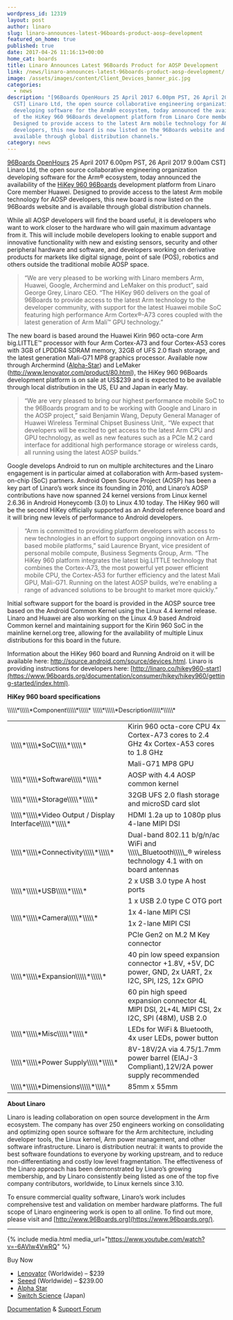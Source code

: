 ```yaml
---
wordpress_id: 12319
layout: post
author: linaro
slug: linaro-announces-latest-96boards-product-aosp-development
featured_on_home: true
published: true
date: 2017-04-26 11:16:13+00:00
home_cat: boards
title: Linaro Announces Latest 96Boards Product for AOSP Development
link: /news/linaro-announces-latest-96boards-product-aosp-development/
image: /assets/images/content/Client_Devices_banner_pic.jpg
categories:
  - news
description: "[96Boards OpenHours 25 April 2017 6.00pm PST, 26 April 2017 9.00am
  CST] Linaro Ltd, the open source collaborative engineering organization
  developing software for the ArmÂ® ecosystem, today announced the availability
  of the HiKey 960 96Boards development platform from Linaro Core member Huawei.
  Designed to provide access to the latest Arm mobile technology for AOSP
  developers, this new board is now listed on the 96Boards website and is
  available through global distribution channels."
category: news
---
```

[96Boards OpenHours](https://www.96boards.org/) 25 April 2017 6.00pm PST, 26 April 2017 9.00am CST] Linaro Ltd, the open source collaborative engineering organization developing software for the Arm® ecosystem, today announced the availability of the [HiKey 960 96Boards](https://www.96boards.org/product/hikey960/) development platform from Linaro Core member Huawei. Designed to provide access to the latest Arm mobile technology for AOSP developers, this new board is now listed on the 96Boards website and is available through global distribution channels.

While all AOSP developers will find the board useful, it is developers who want to work closer to the hardware who will gain maximum advantage from it. This will include mobile developers looking to enable support and innovative functionality with new and existing sensors, security and other peripheral hardware and software, and developers working on derivative products for markets like digital signage, point of sale (POS), robotics and others outside the traditional mobile AOSP space.

> “We are very pleased to be working with Linaro members Arm, Huawei, Google, Archermind and LeMaker on this product”, said George Grey, Linaro CEO. “The HiKey 960 delivers on the goal of 96Boards to provide access to the latest Arm technology to the developer community, with support for the latest Huawei mobile SoC featuring high performance Arm Cortex®-A73 cores coupled with the latest generation of Arm Mali™ GPU technology.”

The new board is based around the Huawei Kirin 960 octa-core Arm big.LITTLE™ processor with four Arm Cortex-A73 and four Cortex-A53 cores with 3GB of LPDDR4 SDRAM memory, 32GB of UFS 2.0 flash storage, and the latest generation Mali-G71 MP8 graphics processor. Available now through Archermind ([Alpha-Star](https://www.alpha-star.org/hikey960)) and LeMaker (http://www.lenovator.com/product/80.html), the HiKey 960 96Boards development platform is on sale at US$239 and is expected to be available through local distribution in the US, EU and Japan in early May.

> “We are very pleased to bring our highest performance mobile SoC to the 96Boards program and to be working with Google and Linaro in the AOSP project,” said Benjamin Wang, Deputy General Manager of Huawei Wireless Terminal Chipset Business Unit,. “We expect that developers will be excited to get access to the latest Arm CPU and GPU technology, as well as new features such as a PCIe M.2 card interface for additional high performance storage or wireless cards, all running using the latest AOSP builds.”

Google develops Android to run on multiple architectures and the Linaro engagement is in particular aimed at collaboration with Arm-based system-on-chip (SoC) partners. Android Open Source Project (AOSP) has been a key part of Linaro’s work since its founding in 2010, and Linaro’s AOSP contributions have now spanned 24 kernel versions from Linux kernel 2.6.36 in Android Honeycomb (3.0) to Linux 4.10 today. The HiKey 960 will be the second HiKey officially supported as an Android reference board and it will bring new levels of performance to Android developers.

> “Arm is committed to providing platform developers with access to new technologies in an effort to support ongoing innovation on Arm-based mobile platforms,” said Laurence Bryant, vice president of personal mobile compute, Business Segments Group, Arm. “The HiKey 960 platform integrates the latest big.LITTLE technology that combines the Cortex-A73, the most powerful yet power efficient mobile CPU, the Cortex-A53 for further efficiency and the latest Mali GPU, Mali-G71. Running on the latest AOSP builds, we’re enabling a range of advanced solutions to be brought to market more quickly.”

Initial software support for the board is provided in the AOSP source tree based on the Android Common Kernel using the Linux 4.4 kernel release. Linaro and Huawei are also working on the Linux 4.9 based Android Common kernel and maintaining support for the Kirin 960 SoC in the mainline kernel.org tree, allowing for the availability of multiple Linux distributions for this board in the future.

Information about the HiKey 960 board and Running Android on it will be available here: <http://source.android.com/source/devices.html>. Linaro is providing instructions for developers here: [http://linaro.co/hikey960-start](https://www.96boards.org/documentation/consumer/hikey/hikey960/getting-started/index.html).

**HiKey 960 board specifications**

<table class="table responsive-table" >
<tbody >
<tr markdown="1">
\\\\\*\\\\\*Component\\\\\*\\\\\*
\\\\\*\\\\\*Description\\\\\*\\\\\*
</tr>
<tr >

<td rowspan="2" markdown="1">
\\\\\*\\\\\*SoC\\\\\*\\\\\*
</td>

<td markdown="1">
Kirin 960 octa-core CPU
4x Cortex-A73 cores to 2.4 GHz
4x Cortex-A53 cores to 1.8 GHz
</td>
</tr>
<tr >

<td markdown="1">
Mali-G71 MP8 GPU
</td>
</tr>
<tr >

<td markdown="1">
\\\\\*\\\\\*Software\\\\\*\\\\\*
</td>

<td markdown="1">
AOSP with 4.4 AOSP common kernel
</td>
</tr>
<tr >

<td markdown="1">
\\\\\*\\\\\*Storage\\\\\*\\\\\*
</td>

<td markdown="1">
32GB UFS 2.0 flash storage and microSD card slot
</td>
</tr>
<tr >

<td markdown="1">
\\\\\*\\\\\*Video Output / Display Interface\\\\\*\\\\\*
</td>

<td markdown="1">
HDMI 1.2a up to 1080p plus 4-lane MIPI DSI
</td>
</tr>
<tr >

<td markdown="1">
\\\\\*\\\\\*Connectivity\\\\\*\\\\\*
</td>

<td markdown="1">
Dual-band 802.11 b/g/n/ac WiFi and \\\\\_Bluetooth\\\\\_® wireless technology 4.1 with on board antennas
</td>
</tr>
<tr >

<td rowspan="2" markdown="1">
\\\\\*\\\\\*USB\\\\\*\\\\\*
</td>

<td markdown="1">
2 x USB 3.0 type A host ports
</td>
</tr>
<tr >

<td markdown="1">
1 x USB 2.0 type C OTG port
</td>
</tr>
<tr >

<td rowspan="2" markdown="1">
\\\\\*\\\\\*Camera\\\\\*\\\\\*
</td>

<td markdown="1">
1x 4-lane MIPI CSI
</td>
</tr>
<tr >

<td markdown="1">
1x 2-lane MIPI CSI
</td>
</tr>
<tr >

<td rowspan="3" >\\\\\*\\\\\*Expansion\\\\\*\\\\\*
</td>

<td markdown="1">
PCIe Gen2 on M.2 M Key connector
</td>
</tr>
<tr >

<td markdown="1">
40 pin low speed expansion connector +1.8V, +5V, DC power, GND, 2x UART, 2x I2C, SPI, I2S, 12x GPIO
</td>
</tr>
<tr >

<td markdown="1">
60 pin high speed expansion connector 4L MIPI DSI, 2L+4L MIPI CSI, 2x I2C, SPI (48M), USB 2.0
</td>
</tr>
<tr >

<td markdown="1">
\\\\\*\\\\\*Misc\\\\\*\\\\\*
</td>

<td markdown="1">
LEDs for WiFi & Bluetooth, 4x user LEDs, power button
</td>
</tr>
<tr >

<td markdown="1">
\\\\\*\\\\\*Power Supply\\\\\*\\\\\*
</td>

<td markdown="1">
8V-18V/2A via 4.75/1.7mm power barrel (EIAJ-3 Compliant),12V/2A power supply recommended
</td>
</tr>
<tr >

<td markdown="1">
\\\\\*\\\\\*Dimensions\\\\\*\\\\\*
</td>

<td markdown="1">
85mm x 55mm
</td>
</tr>
</tbody>
</table>

**About Linaro**

Linaro is leading collaboration on open source development in the Arm ecosystem. The company has over 250 engineers working on consolidating and optimizing open source software for the Arm architecture, including developer tools, the Linux kernel, Arm power management, and other software infrastructure. Linaro is distribution neutral: it wants to provide the best software foundations to everyone by working upstream, and to reduce non-differentiating and costly low level fragmentation. The effectiveness of the Linaro approach has been demonstrated by Linaro’s growing membership, and by Linaro consistently being listed as one of the top five company contributors, worldwide, to Linux kernels since 3.10.

To ensure commercial quality software, Linaro’s work includes comprehensive test and validation on member hardware platforms. The full scope of Linaro engineering work is open to all online. To find out more, please visit [](<>) and [http://www.96Boards.org](https://www.96boards.org/).

- - -

{% include media.html media_url="https://www.youtube.com/watch?v=-6AVlw4VwRQ" %}

Buy Now

* [Lenovator](http://linaro.co/hikey960buy) (Worldwide) – $239
* [Seeed](https://www.seeedstudio.com/hikey-960-development-board-4gb-ram-version-p-3028.html) (Worldwide) – $239.00
* [Alpha Star](https://en.alpha-star.org/hikey960)
* [Switch Science](http://linaro.co/hikey960-switch) (Japan)

[Documentation](https://www.96boards.org/documentation/consumer/hikey/hikey960/index.html) & [Support Forum](https://discuss.96boards.org/c/products/hikey960)